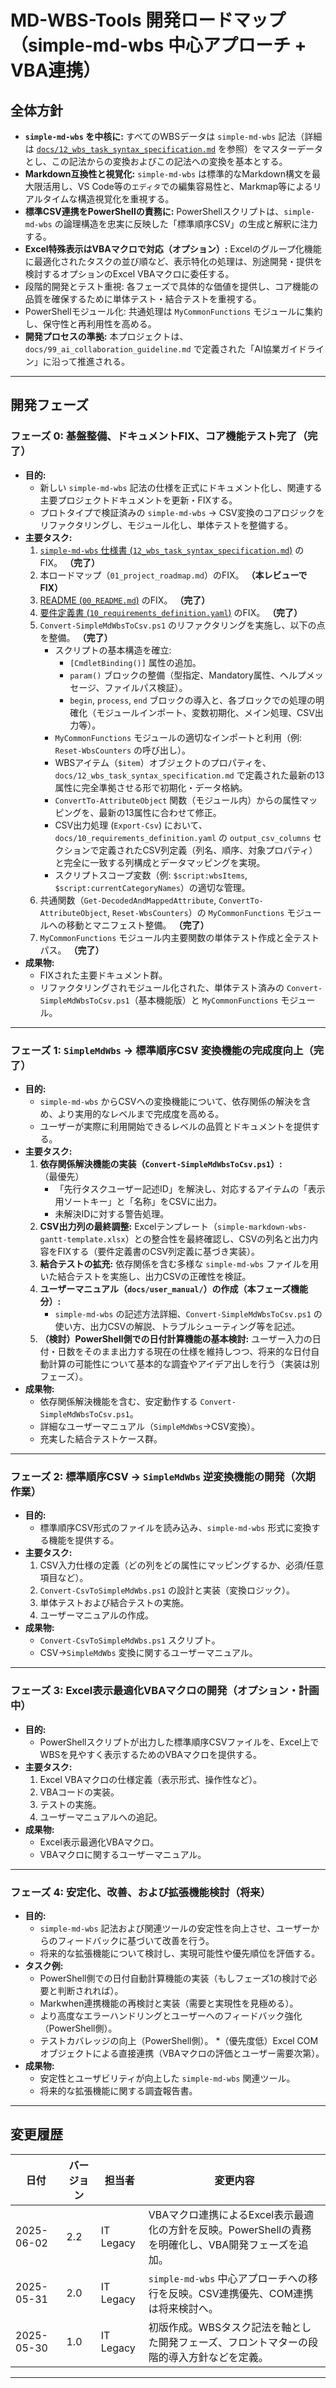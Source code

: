 # MD-WBS-Tools 開発ロードマップ（simple-md-wbs 中心アプローチ + VBA連携）

## 全体方針

* **`simple-md-wbs` を中核に:** すべてのWBSデータは `simple-md-wbs` 記法（詳細は [`docs/12_wbs_task_syntax_specification.md`](./12_wbs_task_syntax_specification.md) を参照）をマスターデータとし、この記法からの変換およびこの記法への変換を基本とする。
* **Markdown互換性と視覚化:** `simple-md-wbs` は標準的なMarkdown構文を最大限活用し、VS Code等の`エディタ`での編集容易性と、Markmap等によるリアルタイムな構造視覚化を重視する。
* **標準CSV連携をPowerShellの責務に:** PowerShellスクリプトは、`simple-md-wbs` の論理構造を忠実に反映した「標準順序CSV」の生成と解釈に注力する。
* **Excel特殊表示はVBAマクロで対応（オプション）:** Excelのグループ化機能に最適化されたタスクの並び順など、表示特化の処理は、別途開発・提供を検討するオプションのExcel VBAマクロに委任する。
* 段階的開発とテスト重視: 各フェーズで具体的な価値を提供し、コア機能の品質を確保するために単体テスト・結合テストを重視する。
* PowerShellモジュール化: 共通処理は `MyCommonFunctions` モジュールに集約し、保守性と再利用性を高める。
* **開発プロセスの準拠:** 本プロジェクトは、`docs/99_ai_collaboration_guideline.md` で定義された「AI協業ガイドライン」に沿って推進される。

---

## 開発フェーズ

### フェーズ 0: 基盤整備、ドキュメントFIX、コア機能テスト完了（完了）

* **目的:**
  * 新しい `simple-md-wbs` 記法の仕様を正式にドキュメント化し、関連する主要プロジェクトドキュメントを更新・FIXする。
  * プロトタイプで検証済みの `simple-md-wbs` → CSV変換のコアロジックをリファクタリングし、モジュール化し、単体テストを整備する。
* **主要タスク:**
    1. [`simple-md-wbs` 仕様書 (`12_wbs_task_syntax_specification.md`)](./12_wbs_task_syntax_specification.md) のFIX。 **（完了）**
    2. 本ロードマップ（`01_project_roadmap.md`）のFIX。 **（本レビューでFIX）**
    3. [README (`00_README.md`)](./00_README.md) のFIX。 **（完了）**
    4. [要件定義書 (`10_requirements_definition.yaml`)](./10_requirements_definition.yaml) のFIX。 **（完了）**
    5. `Convert-SimpleMdWbsToCsv.ps1` のリファクタリングを実施し、以下の点を整備。 **（完了）**
        * スクリプトの基本構造を確立:
            * `[CmdletBinding()]` 属性の追加。
            * `param()` ブロックの整備（型指定、Mandatory属性、ヘルプメッセージ、ファイルパス検証）。
            * `begin`, `process`, `end` ブロックの導入と、各ブロックでの処理の明確化（モジュールインポート、変数初期化、メイン処理、CSV出力等）。
        * `MyCommonFunctions` モジュールの適切なインポートと利用（例: `Reset-WbsCounters` の呼び出し）。
        * WBSアイテム（`$item`）オブジェクトのプロパティを、`docs/12_wbs_task_syntax_specification.md` で定義された最新の13属性に完全準拠させる形で初期化・データ格納。
        * `ConvertTo-AttributeObject` 関数（モジュール内）からの属性マッピングを、最新の13属性に合わせて修正。
        * CSV出力処理 (`Export-Csv`) において、`docs/10_requirements_definition.yaml` の `output_csv_columns` セクションで定義されたCSV列定義（列名、順序、対象プロパティ）と完全に一致する列構成とデータマッピングを実現。
        * スクリプトスコープ変数（例: `$script:wbsItems`, `$script:currentCategoryNames`）の適切な管理。
    6. 共通関数（`Get-DecodedAndMappedAttribute`, `ConvertTo-AttributeObject`, `Reset-WbsCounters`）の `MyCommonFunctions` モジュールへの移動とマニフェスト整備。 **（完了）**
    7. `MyCommonFunctions` モジュール内主要関数の単体テスト作成と全テストパス。 **（完了）**
* **成果物:**
  * FIXされた主要ドキュメント群。
  * リファクタリングされモジュール化された、単体テスト済みの `Convert-SimpleMdWbsToCsv.ps1`（基本機能版）と `MyCommonFunctions` モジュール。

---

### フェーズ 1: `SimpleMdWbs` → 標準順序CSV 変換機能の完成度向上（完了）

* **目的:**
  * `simple-md-wbs` からCSVへの変換機能について、依存関係の解決を含め、より実用的なレベルまで完成度を高める。
  * ユーザーが実際に利用開始できるレベルの品質とドキュメントを提供する。
* **主要タスク:**
    1. **依存関係解決機能の実装（`Convert-SimpleMdWbsToCsv.ps1`）:**（最優先）
        * 「先行タスクユーザー記述ID」を解決し、対応するアイテムの「表示用ソートキー」と「名称」をCSVに出力。
        * 未解決IDに対する警告処理。
    2. **CSV出力列の最終調整:** Excelテンプレート（`simple-markdown-wbs-gantt-template.xlsx`）との整合性を最終確認し、CSVの列名と出力内容をFIXする（要件定義書のCSV列定義に基づき実装）。
    3. **結合テストの拡充:** 依存関係を含む多様な `simple-md-wbs` ファイルを用いた結合テストを実施し、出力CSVの正確性を検証。
    4. **ユーザーマニュアル（`docs/user_manual/`）の作成（本フェーズ機能分）:**
        * `simple-md-wbs` の記述方法詳細、`Convert-SimpleMdWbsToCsv.ps1` の使い方、出力CSVの解説、トラブルシューティング等を記述。
    5. **（検討）PowerShell側での日付計算機能の基本検討:** ユーザー入力の日付・日数をそのまま出力する現在の仕様を維持しつつ、将来的な日付自動計算の可能性について基本的な調査やアイデア出しを行う（実装は別フェーズ）。
* **成果物:**
  * 依存関係解決機能を含む、安定動作する `Convert-SimpleMdWbsToCsv.ps1`。
  * 詳細なユーザーマニュアル（`SimpleMdWbs`→CSV変換）。
  * 充実した結合テストケース群。

---

### フェーズ 2: 標準順序CSV → `SimpleMdWbs` 逆変換機能の開発（次期作業）

* **目的:**
  * 標準順序CSV形式のファイルを読み込み、`simple-md-wbs` 形式に変換する機能を提供する。
* **主要タスク:**
    1. CSV入力仕様の定義（どの列をどの属性にマッピングするか、必須/任意項目など）。
    2. `Convert-CsvToSimpleMdWbs.ps1` の設計と実装（変換ロジック）。
    3. 単体テストおよび結合テストの実施。
    4. ユーザーマニュアルの作成。
* **成果物:**
  * `Convert-CsvToSimpleMdWbs.ps1` スクリプト。
  * CSV→`SimpleMdWbs` 変換に関するユーザーマニュアル。

---

### フェーズ 3: Excel表示最適化VBAマクロの開発（オプション・計画中）

* **目的:**
  * PowerShellスクリプトが出力した標準順序CSVファイルを、Excel上でWBSを見やすく表示するためのVBAマクロを提供する。
* **主要タスク:**
    1. Excel VBAマクロの仕様定義（表示形式、操作性など）。
    2. VBAコードの実装。
    3. テストの実施。
    4. ユーザーマニュアルへの追記。
* **成果物:**
  * Excel表示最適化VBAマクロ。
  * VBAマクロに関するユーザーマニュアル。

---

### フェーズ 4: 安定化、改善、および拡張機能検討（将来）

* **目的:**
  * `simple-md-wbs` 記法および関連ツールの安定性を向上させ、ユーザーからのフィードバックに基づいて改善を行う。
  * 将来的な拡張機能について検討し、実現可能性や優先順位を評価する。
* **タスク例:**
  * PowerShell側での日付自動計算機能の実装（もしフェーズ1の検討で必要と判断されれば）。
  * Markwhen連携機能の再検討と実装（需要と実現性を見極める）。
  * より高度なエラーハンドリングとユーザーへのフィードバック強化（PowerShell側）。
  * テストカバレッジの向上（PowerShell側）。
  *（優先度低）Excel COMオブジェクトによる直接連携（VBAマクロの評価とユーザー需要次第）。
* **成果物:**
  * 安定性とユーザビリティが向上した `simple-md-wbs` 関連ツール。
  * 将来的な拡張機能に関する調査報告書。

---

## 変更履歴

| 日付       | バージョン | 担当者    | 変更内容 |
|------------|------------|-----------|----------|
| 2025-06-02 | 2.2        | IT Legacy | VBAマクロ連携によるExcel表示最適化の方針を反映。PowerShellの責務を明確化し、VBA開発フェーズを追加。 |
| 2025-05-31 | 2.0        | IT Legacy | `simple-md-wbs` 中心アプローチへの移行を反映。CSV連携優先、COM連携は将来検討へ。 |
| 2025-05-30 | 1.0        | IT Legacy | 初版作成。WBSタスク記法を軸とした開発フェーズ、フロントマターの段階的導入方針などを定義。 |

---
